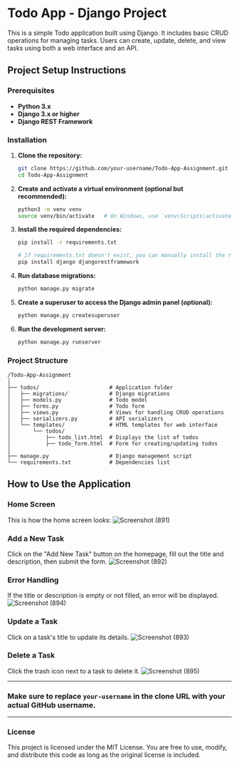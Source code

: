 
# Todo App - Django Project

This is a simple Todo application built using Django. It includes basic CRUD operations for managing tasks. Users can create, update, delete, and view tasks using both a web interface and an API.

## Project Setup Instructions

### Prerequisites

- **Python 3.x**
- **Django 3.x or higher**
- **Django REST Framework**

### Installation

1. **Clone the repository:**
   ```bash
   git clone https://github.com/your-username/Todo-App-Assignment.git
   cd Todo-App-Assignment
   ```

2. **Create and activate a virtual environment (optional but recommended):**
   ```bash
   python3 -m venv venv
   source venv/bin/activate   # On Windows, use `venv\Scripts\activate`
   ```

3. **Install the required dependencies:**
   ```bash
   pip install -r requirements.txt
   
   # If requirements.txt doesn't exist, you can manually install the required packages:
   pip install django djangorestframework
   ```

4. **Run database migrations:**
   ```bash
   python manage.py migrate
   ```

5. **Create a superuser to access the Django admin panel (optional):**
   ```bash
   python manage.py createsuperuser
   ```

6. **Run the development server:**
   ```bash
   python manage.py runserver
   ```

### Project Structure

```
/Todo-App-Assignment
│
├── todos/                      # Application folder
│   ├── migrations/             # Django migrations
│   ├── models.py               # Todo model
│   ├── forms.py                # Todo form
│   ├── views.py                # Views for handling CRUD operations
│   ├── serializers.py          # API serializers
│   └── templates/              # HTML templates for web interface
│       └── todos/
│           ├── todo_list.html  # Displays the list of todos
│           ├── todo_form.html  # Form for creating/updating todos
│
├── manage.py                   # Django management script
└── requirements.txt            # Dependencies list
```

## How to Use the Application

### Home Screen
This is how the home screen looks:
![Screenshot (891)](https://github.com/user-attachments/assets/97c43437-f2b2-4ed3-a0fb-fc466d9cd53e)


### Add a New Task
Click on the "Add New Task" button on the homepage, fill out the title and description, then submit the form.
![Screenshot (892)](https://github.com/user-attachments/assets/9863aabb-e263-4a15-a712-576dee21d02f)


### Error Handling
If the title or description is empty or not filled, an error will be displayed.
![Screenshot (894)](https://github.com/user-attachments/assets/2e75c61d-0570-44be-a3bb-28ea4ee8f6d4)


### Update a Task
Click on a task's title to update its details.
![Screenshot (893)](https://github.com/user-attachments/assets/525489b4-0d67-4a19-8279-fddc35884c5c)


### Delete a Task
Click the trash icon next to a task to delete it.
![Screenshot (895)](https://github.com/user-attachments/assets/ce6c5be4-ddb0-4629-a230-c74ddfa6cc4d)


---

### Make sure to replace `your-username` in the clone URL with your actual GitHub username. 

---

### License
This project is licensed under the MIT License. You are free to use, modify, and distribute this code as long as the original license is included.


